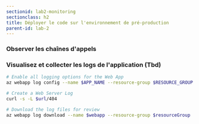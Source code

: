 ```yaml
---
sectionid: lab2-monitoring
sectionclass: h2
title: Déployer le code sur l'environnement de pré-production
parent-id: lab-2
---
```


### Observer les chaînes d'appels

### Visualisez et collecter les logs de l'application (Tbd)

```bash
# Enable all logging options for the Web App
az webapp log config --name $APP_NAME --resource-group $RESOURCE_GROUP --application-logging azureblobstorage --detailed-error-messages true --failed-request-tracing true --web-server-logging filesystem

# Create a Web Server Log
curl -s -L $url/404

# Download the log files for review
az webapp log download --name $webapp --resource-group $resourceGroup
```
